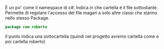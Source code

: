 È un po' come il namespace di c#.
Indica in che cartella è il file sottostante.
Permette di regolare l'accesso del file magari a solo altre classi che stanno nello stesso Package.
```Java
package com.roberto
```
Il punto indica una sottocartella (quindi nel progetto avremo cartella come e poi cartella roberto)
